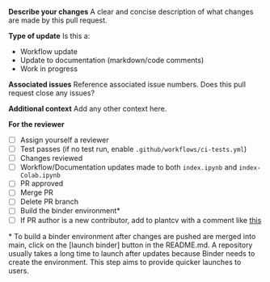 **Describe your changes**
A clear and concise description of what changes are made by this pull request.

**Type of update**
Is this a:
* Workflow update
* Update to documentation (markdown/code comments)
* Work in progress

**Associated issues**
Reference associated issue numbers. Does this pull request close any issues?

**Additional context**
Add any other context here.

**For the reviewer**
- [ ] Assign yourself a reviewer
- [ ] Test passes (if no test run, enable `.github/workflows/ci-tests.yml`)
- [ ] Changes reviewed
- [ ] Workflow/Documentation updates made to both `index.ipynb` and `index-Colab.ipynb`
- [ ] PR approved
- [ ] Merge PR
- [ ] Delete PR branch
- [ ] Build the binder environment*
- [ ] If PR author is a new contributor, add to plantcv with a comment like [this](https://github.com/danforthcenter/plantcv/pull/1737#issuecomment-3084551747)

\* To build a binder environment after changes are pushed are merged into main, click on the [launch binder] button in the README.md. A repository usually takes a long time to launch after updates because Binder needs to create the environment. This step aims to provide quicker launches to users. 
